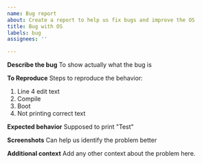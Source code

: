 ```yaml
---
name: Bug report
about: Create a report to help us fix bugs and improve the OS
title: Bug with OS
labels: bug
assignees: ''

---
```


**Describe the bug**
To show actually what the bug is

**To Reproduce**
Steps to reproduce the behavior:
1. Line 4 edit text
2. Compile
3. Boot
4. Not printing correct text

**Expected behavior**
Supposed to print "Test"

**Screenshots**
Can help us identify the problem better

**Additional context**
Add any other context about the problem here.

